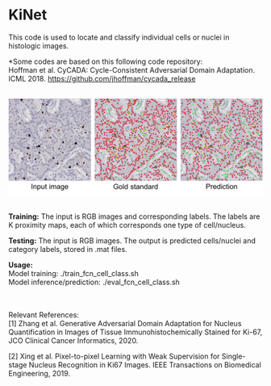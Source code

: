 # KiNet
This code is used to locate and classify individual cells or nuclei in histologic images.

*Some codes are based on this following code repository:\
Hoffman et al. CyCADA: Cycle-Consistent Adversarial Domain Adaptation. ICML 2018. https://github.com/jhoffman/cycada_release

<br />
<img src="results/example_result.png" width="1200"><br/>
<br />

**Training:** The input is RGB images and corresponding labels. The labels are K proximity maps, each of which corresponds one type of cell/nucleus.

**Testing:** The input is RGB images. The output is predicted cells/nuclei and category labels, stored in .mat files.

**Usage:** \
Model training: ./train_fcn_cell_class.sh \
Model inference/prediction: ./eval_fcn_cell_class.sh  

<br /> <br />
Relevant References:\
[1] Zhang et al. Generative Adversarial Domain Adaptation for Nucleus Quantification in Images of Tissue Immunohistochemically Stained for Ki-67, JCO Clinical Cancer Informatics, 2020.

[2] Xing et al. Pixel-to-pixel Learning with Weak Supervision for Single-stage Nucleus Recognition in Ki67 Images. IEEE Transactions on Biomedical Engineering, 2019.
